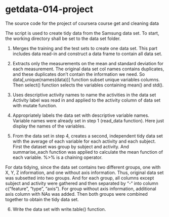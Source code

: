 # getdata-014-project
The source code for the project of coursera course get and cleaning data

The script is used to create tidy data from the Samsung data set.
To start, the working directory shall be set to the data set folder.

1. Merges the training and the test sets to create one data set.
This part includes data read-in and construct a data frame to contain all data set.

2. Extracts only the measurements on the mean and standard deviation for each measurement.
The original data set col names contains duplicates, and these duplicates don’t contain the information we need. So data[,unique(names(data))] function subset unique variables columns. Then select() function selects the variables containing mean() and std().
   
3. Uses descriptive activity names to name the activities in the data set
Activity label was read in and applied to the activity column of data set with mutate function.

4. Appropriately labels the data set with descriptive variable names. 
Variable names were already set in step 1 (read_data function). Here just display the names of the variables.

5. From the data set in step 4, creates a second, independent tidy data set with the average of each variable for each activity and each subject.
First the dataset was group by subject and activity. And summarise_each function was applied to calculate the mean function of each variable. %>% is a chaining operator.

For data tidying, since the data set contains two different groups, one with X, Y, Z information, and one without axis information. Thus, original data set was subsetted into two groups. And for each group, all columns except subject and activity were gathered and then separated by “-“ into column c(“feature”, “type”, “axis”). For group without axis information, additional axis column with NAs was added. Then both groups were combined together to obtain the tidy data set.

6. Write the data set with write.table() function.